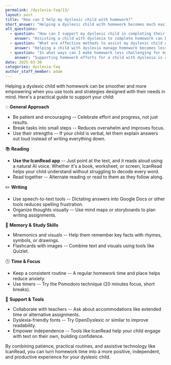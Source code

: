 ```yaml
---
permalink: /dyslexia-faq/13/
layout: post
title: "How can I help my dyslexic child with homework?"
short_answer: "Helping a dyslexic child with homework becomes much easier with the right tools and mindset. Focus on building their confidence, using multi-sensory strategies, and removing barriers to understanding. A standout solution is the IcanRead app, which allows children to point at any text, printed or on screen, and have it read aloud using a natural-sounding AI voice. This kind of assistive tech can be life-changing."
alt_questions:
  - question: "How can I support my dyslexic child in completing their homework effectively?"
    answer: "Assisting a child with dyslexia to complete homework can be more effective and empowering with the appropriate strategies and resources tailored to their unique needs. Begin with a supportive approach by remaining patient and highlighting the effort and progress made rather than only the final outcome. Break down assignments into manageable segments to reduce feelings of overwhelm and focus on your child's strengths, such as verbal explanations when writing is challenging. For reading tasks, employing assistive technology like IcanRead is crucial; this tool lets your child point to text and hear it read aloud with a natural AI voice, whether from books, worksheets, or screens. Reading together can also be beneficial. For writing tasks, speech-to-text tools can help minimize spelling struggles, and visual organization methods like mind maps or storyboards can assist in planning. Enhance memory and study skills using mnemonics, visuals, and image-supported flashcards. Maintain a consistent homework routine and use timers, such as the Pomodoro technique, to improve focus. Additionally, work with teachers to arrange necessary accommodations and consider dyslexia-friendly fonts. Overall, combining supportive routines, structured strategies, and assistive tools like IcanRead fosters independence and transforms homework into a positive, productive experience."
  - question: "What are effective methods to assist my dyslexic child with their homework tasks?"
    answer: "Helping a child with dyslexia manage homework becomes less daunting and more fulfilling when the right methods and supportive tools are in place. Start by establishing a calm, encouraging atmosphere where effort and progress are celebrated rather than only correct answers. Dividing homework into smaller, manageable tasks can help your child stay focused and avoid overwhelm. Leverage your child's strengths by allowing them to express their understanding verbally when needed. For reading, the IcanRead app is an excellent resource that allows your child to simply point at any text and hear it spoken naturally, whether the text comes from printed material, worksheets, or digital screens. In addition to reading together, incorporate speech-to-text applications to ease writing tasks and utilize visual aids such as mind maps for organizing thoughts. Enhance memory with mnemonic techniques and visual flashcards, and create a stable routine with set homework times and timers like the Pomodoro method to keep concentration high. Collaboration with educators for accommodations and using dyslexia-friendly fonts further supports learning. By integrating these practices with technology such as IcanRead, you can turn homework into a more enjoyable and self-sufficient learning experience."
  - question: "In what ways can I make homework less challenging for my child with dyslexia?"
    answer: "Supporting homework efforts for a child with dyslexia is achievable with a mix of practical strategies, patience, and innovative assistive technology. Begin by creating an encouraging environment that values effort and incremental progress over merely achieving correct answers, and break homework tasks into smaller, less intimidating segments. Utilize your child's individual strengths, such as verbalizing their ideas when writing is difficult. For reading assignments, the use of IcanRead is particularly beneficial; it enables your child to point at text and listen to it being read aloud by a natural AI voice, whether from a book, a worksheet, or a screen. Working together on reading and incorporating speech-to-text tools for writing can significantly reduce frustration. Additionally, organize study sessions with mnemonic devices, visual aids, and flashcards, while establishing a regular homework routine and using timers like the Pomodoro technique to improve focus. Engage with teachers to arrange any needed accommodations and explore dyslexia-friendly fonts to further ease the learning process. Overall, combining these supportive measures with technology such as IcanRead transforms homework into a more positive, engaging, and independent experience."
date: 2025-03-30
categories: dyslexia-faq
author_staff_member: adam
---
```


Helping a dyslexic child with homework can be smoother and more empowering when you use tools and strategies designed with their needs in mind. Here's a practical guide to support your child:

💡 **General Approach**
- Be patient and encouraging -- Celebrate effort and progress, not just results.
- Break tasks into small steps -- Reduces overwhelm and improves focus.
- Use their strengths -- If your child is verbal, let them explain answers out loud instead of writing everything down.

📚 **Reading**

- **Use the IcanRead app** -- Just point at the text, and it reads aloud using a natural AI voice. Whether it's a book, worksheet, or screen, IcanRead helps your child understand without struggling to decode every word.
- Read together -- Alternate reading or read to them as they follow along.

✏️ **Writing**
- Use speech-to-text tools -- Dictating answers into Google Docs or other tools reduces spelling frustration.
- Organize thoughts visually -- Use mind maps or storyboards to plan writing assignments.

🧠 **Memory & Study Skills**
- Mnemonics and visuals -- Help them remember key facts with rhymes, symbols, or drawings.
- Flashcards with images -- Combine text and visuals using tools like Quizlet.

🕒 **Time & Focus**
- Keep a consistent routine -- A regular homework time and place helps reduce anxiety.
- Use timers -- Try the Pomodoro technique (20 minutes focus, short breaks).

🤝 **Support & Tools**
- Collaborate with teachers -- Ask about accommodations like extended time or alternative assignments.
- Dyslexia-friendly fonts -- Try OpenDyslexic or similar to improve readability.
- Empower independence -- Tools like IcanRead help your child engage with text on their own, building confidence.

By combining patience, practical routines, and assistive technology like IcanRead, you can turn homework time into a more positive, independent, and productive experience for your dyslexic child.

